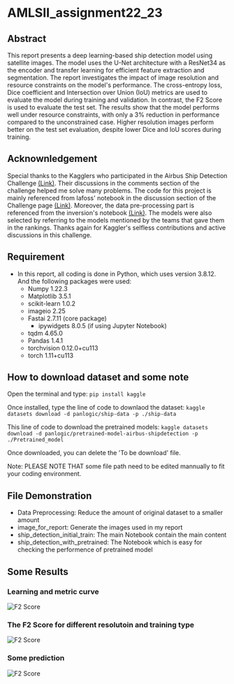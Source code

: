 # AMLSII_assignment22_23

## Abstract
This report presents a deep learning-based ship detection model using satellite images. The model uses the U-Net architecture with a ResNet34 as the encoder and transfer learning for efficient feature extraction and segmentation. The report investigates the impact of image resolution and resource constraints on the model's performance. The cross-entropy loss, Dice coefficient and Intersection over Union (IoU) metrics are used to evaluate the model during training and validation. In contrast, the F2 Score is used to evaluate the test set. The results show that the model performs well under resource constraints, with only a 3% reduction in performance compared to the unconstrained case. Higher resolution images perform better on the test set evaluation, despite lower Dice and IoU scores during training.

## Acknownledgement
Special thanks to the Kagglers who participated in the Airbus Ship Detection Challenge [(Link)](https://www.kaggle.com/competitions/airbus-ship-detection). Their discussions in the comments section of the challenge helped me solve many problems. The code for this project is mainly referenced from Iafoss' notebook in the discussion section of the Challenge page [(Link)](https://www.kaggle.com/code/iafoss/unet34-dice-0-87). Moreover, the data pre-processing part is referenced from the inversion's notebook [(Link)](https://www.kaggle.com/code/inversion/run-length-decoding-quick-start). The models were also selected by referring to the models mentioned by the teams that gave them in the rankings. Thanks again for Kaggler's selfless contributions and active discussions in this challenge.

## Requirement
- In this report, all coding is done in Python, which uses version 3.8.12. And the following packages were used: 
    - Numpy 1.22.3
    - Matplotlib 3.5.1
    - scikit-learn 1.0.2
    - imageio 2.25
    - Fastai 2.7.11 (core package)
        - ipywidgets 8.0.5 (if using Jupyter Notebook)
    - tqdm 4.65.0
    - Pandas 1.4.1
    - torchvision 0.12.0+cu113
    - torch 1.11+cu113

## How to download dataset and some note
Open the terminal and type:
```pip install kaggle```

Once installed, type the line of code to downlaod the dataset:
```kaggle datasets download -d panlogic/ship-data -p ./ship-data```

This line of code to download the pretrained models:
```kaggle datasets download -d panlogic/pretrained-model-airbus-shipdetection -p ./Pretrained_model```

Once downloaded, you can delete the 'To be download' file.

Note: PLEASE NOTE THAT some file path need to be edited mannually to fit your coding environment.

## File Demonstration
- Data Preprocessing: Reduce the amount of original dataset to a smaller amount
- image_for_report: Generate the images used in my report
- ship_detection_initial_train: The main Notebook contain the main content
- ship_detection_with_pretrained: The Notebook which is easy for checking the performence of pretrained model

## Some Results
### Learning and metric curve
![F2 Score](image_for_report/metric.png)

### The F2 Score for different resolutoin and training type
![F2 Score](image_for_report/F2.png)

### Some prediction
![F2 Score](image_for_report/image_used/img76810.png)
